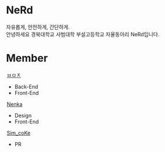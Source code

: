 <h1>NeRd</h1>
자유롭게, 안전하게, 간단하게.<br />
안녕하세요 경북대학교 사범대학 부설고등학교 자율동아리 NeRd입니다.

<h1>Member</h1>

<legend><a href="https://github.com/name0825">ㅂㅁㅈ</a></legend>
<ul>
<li>Back-End</li>
<li>Front-End</li>
</ul>

<legend><a href="https://github.com/NenkaLab">Nenka</a></legend>
<ul>
<li>Design</li>
<li>Front-End</li>
</ul>

<legend><a href="https://github.com/kmj041210">Sim_coKe</a></legend>
<ul>
<li>PR</li>
</ul>
